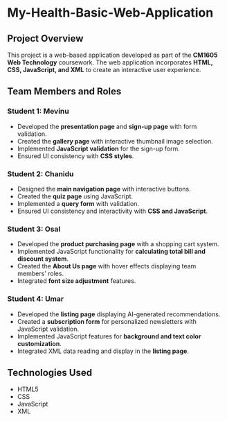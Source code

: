 # My-Health-Basic-Web-Application

## Project Overview
This project is a web-based application developed as part of the **CM1605 Web Technology** coursework. The web application incorporates **HTML, CSS, JavaScript, and XML** to create an interactive user experience.

## Team Members and Roles

### Student 1: Mevinu
- Developed the **presentation page** and **sign-up page** with form validation.
- Created the **gallery page** with interactive thumbnail image selection.
- Implemented **JavaScript validation** for the sign-up form.
- Ensured UI consistency with **CSS styles**.

### Student 2: Chanidu
- Designed the **main navigation page** with interactive buttons.
- Created the **quiz page** using JavaScript.
- Implemented a **query form** with validation.
- Ensured UI consistency and interactivity with **CSS and JavaScript**.

### Student 3: Osal
- Developed the **product purchasing page** with a shopping cart system.
- Implemented JavaScript functionality for **calculating total bill and discount system**.
- Created the **About Us page** with hover effects displaying team members' roles.
- Integrated **font size adjustment** features.

### Student 4: Umar
- Developed the **listing page** displaying AI-generated recommendations.
- Created a **subscription form** for personalized newsletters with JavaScript validation.
- Implemented JavaScript features for **background and text color customization**.
- Integrated XML data reading and display in the **listing page**.

## Technologies Used
- HTML5
- CSS
- JavaScript
- XML
